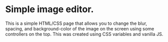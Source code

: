 # Simple image editor.

This is a simple HTML/CSS page that allows you to change the blur, spacing, and background-color of the image on the screen using some controllers on the top. This was created using CSS variables and vanilla JS. 

